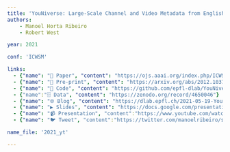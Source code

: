 ```yaml
---
title: 'YouNiverse: Large-Scale Channel and Video Metadata from English-Speaking YouTube'
authors:
    - Manoel Horta Ribeiro
    - Robert West

year: 2021

conf: 'ICWSM'

links:
  - {"name": "📜 Paper", "content": "https://ojs.aaai.org/index.php/ICWSM/article/view/18125/17928"}
  - {"name": "📄 Pre-print", "content": "https://arxiv.org/abs/2012.10378"}
  - {"name": "🔗️ Code", "content": "https://github.com/epfl-dlab/YouNiverse/"}
  - {"name":"🗄️ Data", "content": "https://zenodo.org/record/4650046"}
  - {"name": "🌐 Blog", "content": "https://dlab.epfl.ch/2021-05-19-YouNiverse/"}
  - {"name": "▶️ Slides", "content": "https://docs.google.com/presentation/d/1jVhJ87ezcXh-hQKvbFiGSn1r-UP1nxfB7E8lpACeJZg/edit?usp=sharing"}
  - {"name": "📹 Presentation", "content":"https://www.youtube.com/watch?v=pqEodXPP3hI"}
  - {"name": "🐦 Tweet", "content":"https://twitter.com/manoelribeiro/status/1341082283223240706"}

name_file: '2021_yt'

---
```

